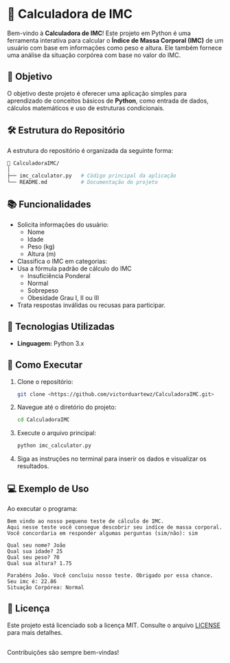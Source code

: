 # 🧮 Calculadora de IMC

Bem-vindo à **Calculadora de IMC**! Este projeto em Python é uma ferramenta interativa para calcular o **Índice de Massa Corporal (IMC)** de um usuário com base em informações como peso e altura. Ele também fornece uma análise da situação corpórea com base no valor do IMC.

## 🚀 Objetivo

O objetivo deste projeto é oferecer uma aplicação simples para aprendizado de conceitos básicos de **Python**, como entrada de dados, cálculos matemáticos e uso de estruturas condicionais.

## 🛠️ Estrutura do Repositório

A estrutura do repositório é organizada da seguinte forma:

```bash
📂 CalculadoraIMC/
│
├── imc_calculator.py   # Código principal da aplicação
└── README.md           # Documentação do projeto
```

## 📚 Funcionalidades

- Solicita informações do usuário:
  - Nome
  - Idade
  - Peso (kg)
  - Altura (m)
- Classifica o IMC em categorias:
- Usa a fórmula padrão de cálculo do IMC
  - Insuficiência Ponderal
  - Normal
  - Sobrepeso
  - Obesidade Grau I, II ou III
- Trata respostas inválidas ou recusas para participar.

## 🔧 Tecnologias Utilizadas

- **Linguagem:** Python 3.x

## 🏁 Como Executar

1. Clone o repositório:

   ```bash
   git clone <https://github.com/victorduartewz/CalculadoraIMC.git>
   ```

2. Navegue até o diretório do projeto:

   ```bash
   cd CalculadoraIMC
   ```

3. Execute o arquivo principal:

   ```bash
   python imc_calculator.py
   ```

4. Siga as instruções no terminal para inserir os dados e visualizar os resultados.

## 💻 Exemplo de Uso

Ao executar o programa:

```text
Bem vindo ao nosso pequeno teste de cálculo de IMC.
Aqui nesse teste você consegue descobrir seu indíce de massa corporal.
Você concordaria em responder algumas perguntas (sim/não): sim

Qual seu nome? João
Qual sua idade? 25
Qual seu peso? 70
Qual sua altura? 1.75

Parabéns João. Você concluiu nosso teste. Obrigado por essa chance.
Seu imc é: 22.86
Situação Corpórea: Normal
```

## 📝 Licença

Este projeto está licenciado sob a licença MIT. Consulte o arquivo [LICENSE](LICENSE) para mais detalhes.

##

Contribuições são sempre bem-vindas!
